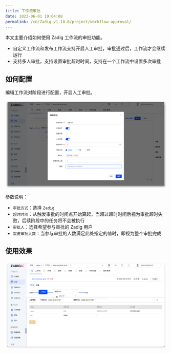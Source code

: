 ```yaml
---
title: 工作流审批
date: 2023-06-01 19:04:08
permalink: /cn/Zadig v1.18.0/project/workflow-approval/
---
```


本文主要介绍如何使用 Zadig 工作流的审批功能。

- 自定义工作流和发布工作流支持开启人工审批，审批通过后，工作流才会继续运行
- 支持多人审批，支持设置审批超时时间，支持在一个工作流中设置多次审批

## 如何配置

编辑工作流对阶段进行配置，开启人工审批。

![common_workflow_config](../_images/common_workflow_config_4.png)

参数说明：
- `审批方式`：选择 `Zadig`
- `超时时间`：从触发审批的时间点开始算起，当超过超时时间后视为审批超时失败，后续阶段中的任务将不会被执行
- `审批人`：选择希望参与审批的 Zadig 用户
- `需要审批人数`：当参与审批的人数满足此处指定的值时，即视为整个审批完成

## 使用效果

![common_workflow_config](../_images/zadig_approval_result.png)

